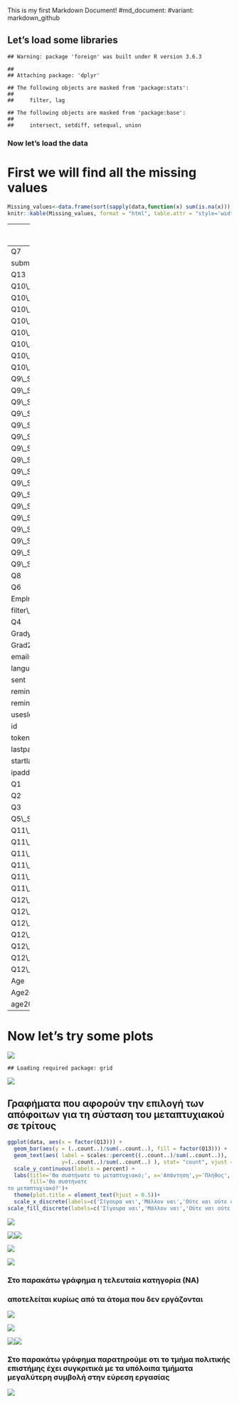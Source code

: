 This is my first Markdown Document! \#md\_document: \#variant:
markdown\_github

Let’s load some libraries
-------------------------

    ## Warning: package 'foreign' was built under R version 3.6.3

    ## 
    ## Attaching package: 'dplyr'

    ## The following objects are masked from 'package:stats':
    ## 
    ##     filter, lag

    ## The following objects are masked from 'package:base':
    ## 
    ##     intersect, setdiff, setequal, union

### Now let’s load the data

First we will find all the missing values
=========================================

``` r
Missing_values<-data.frame(sort(sapply(data,function(x) sum(is.na(x))),decreasing = TRUE))
knitr::kable(Missing_values, format = "html", table.attr = "style='width:10%;'")
```

<table style='width:10%;'>
<thead>
<tr>
<th style="text-align:left;">
</th>
<th style="text-align:right;">
sort.sapply.data..function.x..sum.is.na.x…..decreasing…TRUE.
</th>
</tr>
</thead>
<tbody>
<tr>
<td style="text-align:left;">
Q7
</td>
<td style="text-align:right;">
102
</td>
</tr>
<tr>
<td style="text-align:left;">
submitdate
</td>
<td style="text-align:right;">
28
</td>
</tr>
<tr>
<td style="text-align:left;">
Q13
</td>
<td style="text-align:right;">
28
</td>
</tr>
<tr>
<td style="text-align:left;">
Q10\_1
</td>
<td style="text-align:right;">
26
</td>
</tr>
<tr>
<td style="text-align:left;">
Q10\_2
</td>
<td style="text-align:right;">
26
</td>
</tr>
<tr>
<td style="text-align:left;">
Q10\_3
</td>
<td style="text-align:right;">
26
</td>
</tr>
<tr>
<td style="text-align:left;">
Q10\_4
</td>
<td style="text-align:right;">
26
</td>
</tr>
<tr>
<td style="text-align:left;">
Q10\_5
</td>
<td style="text-align:right;">
26
</td>
</tr>
<tr>
<td style="text-align:left;">
Q10\_6
</td>
<td style="text-align:right;">
26
</td>
</tr>
<tr>
<td style="text-align:left;">
Q10\_7
</td>
<td style="text-align:right;">
26
</td>
</tr>
<tr>
<td style="text-align:left;">
Q10\_8
</td>
<td style="text-align:right;">
26
</td>
</tr>
<tr>
<td style="text-align:left;">
Q9\_SQ001
</td>
<td style="text-align:right;">
21
</td>
</tr>
<tr>
<td style="text-align:left;">
Q9\_SQ002
</td>
<td style="text-align:right;">
21
</td>
</tr>
<tr>
<td style="text-align:left;">
Q9\_SQ003
</td>
<td style="text-align:right;">
21
</td>
</tr>
<tr>
<td style="text-align:left;">
Q9\_SQ004
</td>
<td style="text-align:right;">
21
</td>
</tr>
<tr>
<td style="text-align:left;">
Q9\_SQ005
</td>
<td style="text-align:right;">
21
</td>
</tr>
<tr>
<td style="text-align:left;">
Q9\_SQ006
</td>
<td style="text-align:right;">
21
</td>
</tr>
<tr>
<td style="text-align:left;">
Q9\_SQ007
</td>
<td style="text-align:right;">
21
</td>
</tr>
<tr>
<td style="text-align:left;">
Q9\_SQ008
</td>
<td style="text-align:right;">
21
</td>
</tr>
<tr>
<td style="text-align:left;">
Q9\_SQ009
</td>
<td style="text-align:right;">
21
</td>
</tr>
<tr>
<td style="text-align:left;">
Q9\_SQ010
</td>
<td style="text-align:right;">
21
</td>
</tr>
<tr>
<td style="text-align:left;">
Q9\_SQ011
</td>
<td style="text-align:right;">
21
</td>
</tr>
<tr>
<td style="text-align:left;">
Q9\_SQ012
</td>
<td style="text-align:right;">
21
</td>
</tr>
<tr>
<td style="text-align:left;">
Q9\_SQ013
</td>
<td style="text-align:right;">
21
</td>
</tr>
<tr>
<td style="text-align:left;">
Q9\_SQ014
</td>
<td style="text-align:right;">
21
</td>
</tr>
<tr>
<td style="text-align:left;">
Q9\_SQ015
</td>
<td style="text-align:right;">
21
</td>
</tr>
<tr>
<td style="text-align:left;">
Q9\_SQ016
</td>
<td style="text-align:right;">
21
</td>
</tr>
<tr>
<td style="text-align:left;">
Q9\_SQ017
</td>
<td style="text-align:right;">
21
</td>
</tr>
<tr>
<td style="text-align:left;">
Q8
</td>
<td style="text-align:right;">
14
</td>
</tr>
<tr>
<td style="text-align:left;">
Q6
</td>
<td style="text-align:right;">
12
</td>
</tr>
<tr>
<td style="text-align:left;">
Emplmnt
</td>
<td style="text-align:right;">
12
</td>
</tr>
<tr>
<td style="text-align:left;">
filter\_.
</td>
<td style="text-align:right;">
2
</td>
</tr>
<tr>
<td style="text-align:left;">
Q4
</td>
<td style="text-align:right;">
1
</td>
</tr>
<tr>
<td style="text-align:left;">
Gradyear
</td>
<td style="text-align:right;">
1
</td>
</tr>
<tr>
<td style="text-align:left;">
Grad2cats
</td>
<td style="text-align:right;">
1
</td>
</tr>
<tr>
<td style="text-align:left;">
emailstatus
</td>
<td style="text-align:right;">
0
</td>
</tr>
<tr>
<td style="text-align:left;">
language
</td>
<td style="text-align:right;">
0
</td>
</tr>
<tr>
<td style="text-align:left;">
sent
</td>
<td style="text-align:right;">
0
</td>
</tr>
<tr>
<td style="text-align:left;">
remindersent
</td>
<td style="text-align:right;">
0
</td>
</tr>
<tr>
<td style="text-align:left;">
remindercount
</td>
<td style="text-align:right;">
0
</td>
</tr>
<tr>
<td style="text-align:left;">
usesleft
</td>
<td style="text-align:right;">
0
</td>
</tr>
<tr>
<td style="text-align:left;">
id
</td>
<td style="text-align:right;">
0
</td>
</tr>
<tr>
<td style="text-align:left;">
token
</td>
<td style="text-align:right;">
0
</td>
</tr>
<tr>
<td style="text-align:left;">
lastpage
</td>
<td style="text-align:right;">
0
</td>
</tr>
<tr>
<td style="text-align:left;">
startlanguage
</td>
<td style="text-align:right;">
0
</td>
</tr>
<tr>
<td style="text-align:left;">
ipaddr
</td>
<td style="text-align:right;">
0
</td>
</tr>
<tr>
<td style="text-align:left;">
Q1
</td>
<td style="text-align:right;">
0
</td>
</tr>
<tr>
<td style="text-align:left;">
Q2
</td>
<td style="text-align:right;">
0
</td>
</tr>
<tr>
<td style="text-align:left;">
Q3
</td>
<td style="text-align:right;">
0
</td>
</tr>
<tr>
<td style="text-align:left;">
Q5\_SQ001
</td>
<td style="text-align:right;">
0
</td>
</tr>
<tr>
<td style="text-align:left;">
Q11\_SQ001
</td>
<td style="text-align:right;">
0
</td>
</tr>
<tr>
<td style="text-align:left;">
Q11\_SQ002
</td>
<td style="text-align:right;">
0
</td>
</tr>
<tr>
<td style="text-align:left;">
Q11\_SQ003
</td>
<td style="text-align:right;">
0
</td>
</tr>
<tr>
<td style="text-align:left;">
Q11\_SQ004
</td>
<td style="text-align:right;">
0
</td>
</tr>
<tr>
<td style="text-align:left;">
Q11\_SQ005
</td>
<td style="text-align:right;">
0
</td>
</tr>
<tr>
<td style="text-align:left;">
Q11\_SQ006
</td>
<td style="text-align:right;">
0
</td>
</tr>
<tr>
<td style="text-align:left;">
Q12\_SQ001
</td>
<td style="text-align:right;">
0
</td>
</tr>
<tr>
<td style="text-align:left;">
Q12\_SQ002
</td>
<td style="text-align:right;">
0
</td>
</tr>
<tr>
<td style="text-align:left;">
Q12\_SQ003
</td>
<td style="text-align:right;">
0
</td>
</tr>
<tr>
<td style="text-align:left;">
Q12\_SQ004
</td>
<td style="text-align:right;">
0
</td>
</tr>
<tr>
<td style="text-align:left;">
Q12\_SQ005
</td>
<td style="text-align:right;">
0
</td>
</tr>
<tr>
<td style="text-align:left;">
Q12\_SQ006
</td>
<td style="text-align:right;">
0
</td>
</tr>
<tr>
<td style="text-align:left;">
Q12\_SQ007
</td>
<td style="text-align:right;">
0
</td>
</tr>
<tr>
<td style="text-align:left;">
Age
</td>
<td style="text-align:right;">
0
</td>
</tr>
<tr>
<td style="text-align:left;">
Age2cats
</td>
<td style="text-align:right;">
0
</td>
</tr>
<tr>
<td style="text-align:left;">
age2017
</td>
<td style="text-align:right;">
0
</td>
</tr>
</tbody>
</table>

Now let’s try some plots
========================

![](Markdown_presentation_files/figure-markdown_github/unnamed-chunk-4-1.png)

    ## Loading required package: grid

![](Markdown_presentation_files/figure-markdown_github/unnamed-chunk-4-2.png)

Γραφήματα που αφορούν την επιλογή των απόφοιτων για τη σύσταση του μεταπτυχιακού σε τρίτους
-------------------------------------------------------------------------------------------

``` r
ggplot(data, aes(x = factor(Q13))) +  
  geom_bar(aes(y = (..count..)/sum(..count..), fill = factor(Q13))) + 
  geom_text(aes( label = scales::percent((..count..)/sum(..count..)),
                 y=(..count..)/sum(..count..) ), stat= "count", vjust = -.3) +
  scale_y_continuous(labels = percent) + 
  labs(title='Θα συστήνατε το μεταπτυχιακό;', x='Απάντηση',y='Πλήθος',
       fill='Θα συστήνατε 
το μεταπτυχιακό?')+
  theme(plot.title = element_text(hjust = 0.5))+
  scale_x_discrete(labels=c('Σίγουρα ναι','Μάλλον ναι','Ούτε ναι ούτε όχι','Μάλλον όχι','Σίγουρα όχι'))+
scale_fill_discrete(labels=c('Σίγουρα ναι','Μάλλον ναι','Ούτε ναι ούτε όχι','Μάλλον όχι','Σίγουρα όχι'))
```

![](Markdown_presentation_files/figure-markdown_github/unnamed-chunk-5-1.png)

![](Markdown_presentation_files/figure-markdown_github/unnamed-chunk-6-1.png)![](Markdown_presentation_files/figure-markdown_github/unnamed-chunk-6-2.png)

![](Markdown_presentation_files/figure-markdown_github/unnamed-chunk-7-1.png)

![](Markdown_presentation_files/figure-markdown_github/unnamed-chunk-8-1.png)

### Στο παρακάτω γράφημα η τελευταία κατηγορία (ΝΑ)

### αποτελείται κυρίως από τα άτομα που δεν εργάζονται

![](Markdown_presentation_files/figure-markdown_github/unnamed-chunk-9-1.png)

![](Markdown_presentation_files/figure-markdown_github/unnamed-chunk-11-1.png)

![](Markdown_presentation_files/figure-markdown_github/unnamed-chunk-12-1.png)![](Markdown_presentation_files/figure-markdown_github/unnamed-chunk-12-2.png)

### Στο παρακάτω γράφημα παρατηρούμε οτι το τμήμα πολιτικής επιστήμης έχει συγκριτικά με τα υπόλοιπα τμήματα μεγαλύτερη συμβολή στην εύρεση εργασίας

![](Markdown_presentation_files/figure-markdown_github/unnamed-chunk-13-1.png)
